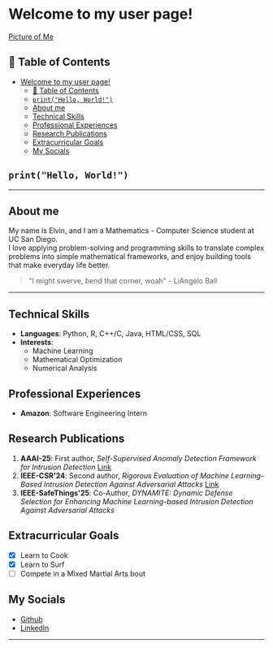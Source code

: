 # Welcome to my user page!  

[Picture of Me](images/bio-photo.jpg)  

## 📑 Table of Contents  
- [Welcome to my user page!](#welcome-to-my-user-page)
  - [📑 Table of Contents](#-table-of-contents)
  - [`print("Hello, World!")`](#printhello-world)
  - [About me](#about-me)
  - [Technical Skills](#technical-skills)
  - [Professional Experiences](#professional-experiences)
  - [Research Publications](#research-publications)
  - [Extracurricular Goals](#extracurricular-goals)
  - [My Socials](#my-socials)

## `print("Hello, World!")`  
---  

## About me  

My name is Elvin, and I am a Mathematics - Computer Science student at UC San Diego.  
I love applying problem-solving and programming skills to translate complex problems into simple mathematical frameworks, and enjoy building tools that make everyday life better.  

> "I might swerve, bend that corner, woah" - LiAngelo Ball  

---  

## Technical Skills  
- **Languages**: Python, R, C++/C, Java, HTML/CSS, SQL  
- **Interests**:  
  - Machine Learning  
  - Mathematical Optimization  
  - Numerical Analysis  

## Professional Experiences  
- **Amazon**: Software Engineering Intern  

## Research Publications  
1. **AAAI-25**: First author, *Self-Supervised Anomaly Detection Framework for Intrusion Detection* [Link](https://arxiv.org/abs/2502.07119)  
2. **IEEE-CSR'24**: Second author, *Rigorous Evaluation of Machine Learning-Based Intrusion Detection Against Adversarial Attacks* [Link](https://ieeexplore.ieee.org/document/10679443)  
3. **IEEE-SafeThings'25**: Co-Author, *DYNAMITE: Dynamic Defense Selection for Enhancing Machine Learning-based Intrusion Detection Against Adversarial Attacks*  

## Extracurricular Goals  
- [X] Learn to Cook 
- [x] Learn to Surf
- [ ] Compete in a Mixed Martial Arts bout

## My Socials  
- [Github](https://github.com/ElvinLit)  
- [LinkedIn](https://www.linkedin.com/in/li-elvin/)  

--- 